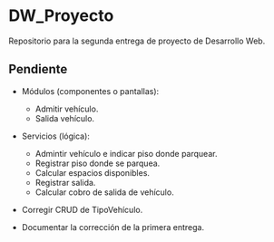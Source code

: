 # DW_Proyecto
Repositorio para la segunda entrega de proyecto de Desarrollo Web.

## Pendiente

* Módulos (componentes o pantallas):
    - Admitir vehículo.
    - Salida vehículo.

* Servicios (lógica):
    - Admintir vehículo e indicar piso donde parquear.
    - Registrar piso donde se parquea.
    - Calcular espacios disponibles.
    - Registrar salida.
    - Calcular cobro de salida de vehículo.

* Corregir CRUD de TipoVehículo.
* Documentar la corrección de la primera entrega.